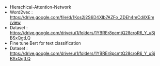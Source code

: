 * Hierachical-Attention-Network
* Word2vec : https://drive.google.com/file/d/1Kos2j2S6D4Xlb7AZFo_ZDEh4mCdiIXEm/view
* Dataset  : https://drive.google.com/drive/u/1/folders/1YBREr8pcmtQ28croR6_Y_uSjBSxQgtLQ
* Fine tune Bert for text classification
* Dataset : https://drive.google.com/drive/u/1/folders/1YBREr8pcmtQ28croR6_Y_uSjBSxQgtLQ
